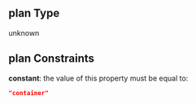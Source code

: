 ## plan Type

unknown

## plan Constraints

**constant**: the value of this property must be equal to:

```json
"container"
```
